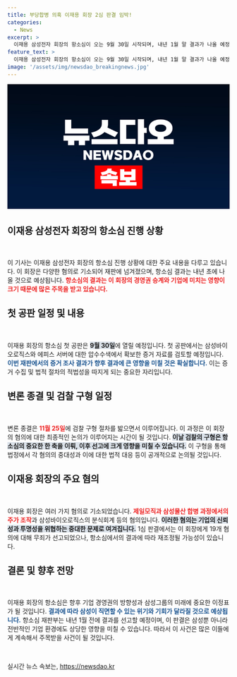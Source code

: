 ```yaml
---
title: 부당합병 의혹 이재용 회장 2심 판결 임박!
categories:
  - News
excerpt: >
  이재용 삼성전자 회장의 항소심이 오는 9월 30일 시작되며, 내년 1월 말 결과가 나올 예정이다. 부당합병 및 회계부정 의혹으로 재판에 넘겨진 이 회장의 1심 무죄 판결을 뒤로하고, 이번 공판에선 위법 수집 증거 등 다양한 쟁점이 다뤄질 전망이다.
feature_text: >
  이재용 삼성전자 회장의 항소심이 오는 9월 30일 시작되며, 내년 1월 말 결과가 나올 예정이다. 부당합병 및 회계부정 의혹으로 재판에 넘겨진 이 회장의 1심 무죄 판결을 뒤로하고, 이번 공판에선 위법 수집 증거 등 다양한 쟁점이 다뤄질 전망이다.
image: '/assets/img/newsdao_breakingnews.jpg'
---
```


<p><img src="/assets/img/newsdao_breakingnews.jpg" alt="ranknews 속보" /></p>

<h2 data-ke-size="size26">이재용 삼성전자 회장의 항소심 진행 상황</h2>

<p data-ke-size="size16">&nbsp;</p>

<p>이 기사는 이재용 삼성전자 회장의 항소심 진행 상황에 대한 주요 내용을 다루고 있습니다. 이 회장은 다양한 혐의로 기소되어 재판에 넘겨졌으며, 항소심 결과는 내년 초에 나올 것으로 예상됩니다. <b><span style="color: #ee2323;">항소심의 결과는 이 회장의 경영권 승계와 기업에 미치는 영향이 크기 때문에 많은 주목을 받고 있습니다.</span></b></p>

<h2 data-ke-size="size26">첫 공판 일정 및 내용</h2>

<p data-ke-size="size16">&nbsp;</p>

<p>이재용 회장의 항소심 첫 공판은 <b><span style="background-color: #21538527;">9월 30일</span></b>에 열릴 예정입니다. 첫 공판에서는 삼성바이오로직스와 에피스 서버에 대한 압수수색에서 확보한 증거 자료를 검토할 예정입니다. <b><span style="color: #1a5490;">이번 재판에서의 증거 조사 결과가 향후 결과에 큰 영향을 미칠 것은 확실합니다.</span></b> 이는 증거 수집 및 법적 절차의 적법성을 따지게 되는 중요한 자리입니다.</p>

<h2 data-ke-size="size26">변론 종결 및 검찰 구형 일정</h2>

<p data-ke-size="size16">&nbsp;</p>

<p>변론 종결은 <b><span style="color: #ee2323;">11월 25일</span></b>에 검찰 구형 절차를 밟으면서 이루어집니다. 이 과정은 이 회장의 혐의에 대한 최종적인 논의가 이루어지는 시간이 될 것입니다. <b><span style="background-color: #21538527;">이날 검찰의 구형은 항소심의 중요한 한 축을 이뤄, 이후 선고에 크게 영향을 미칠 수 있습니다.</span></b> 이 구형을 통해 법정에서 각 혐의의 중대성과 이에 대한 법적 대응 등이 공개적으로 논의될 것입니다.</p>

<h2 data-ke-size="size26">이재용 회장의 주요 혐의</h2>

<p data-ke-size="size16">&nbsp;</p>

<p>이재용 회장은 여러 가지 혐의로 기소되었습니다. <b><span style="color: #ee2323;">제일모직과 삼성물산 합병 과정에서의 주가 조작</span></b>과 삼성바이오로직스의 분식회계 등의 혐의입니다. <b><span style="background-color: #21538527;">이러한 혐의는 기업의 신뢰성과 투명성을 위협하는 중대한 문제로 여겨집니다.</span></b> 1심 판결에서는 이 회장에게 19개 혐의에 대해 무죄가 선고되었으나, 항소심에서의 결과에 따라 재조정될 가능성이 있습니다.</p>

<h2 data-ke-size="size26">결론 및 향후 전망</h2>

<p data-ke-size="size16">&nbsp;</p>

<p>이재용 회장의 항소심은 향후 기업 경영권의 방향성과 삼성그룹의 미래에 중요한 이정표가 될 것입니다. <b><span style="color: #1a5490;">결과에 따라 삼성이 직면할 수 있는 위기와 기회가 달라질 것으로 예상됩니다.</span></b> 항소심 재판부는 내년 1월 전에 결과를 선고할 예정이며, 이 판결은 삼성뿐 아니라 전반적인 기업 환경에도 상당한 영향을 미칠 수 있습니다. 따라서 이 사건은 많은 이들에게 계속해서 주목받을 사건이 될 것입니다.</p>

<p data-ke-size="size16">&nbsp;</p>
실시간 뉴스 속보는, <a href="https://newsdao.kr" rel="dofollow">https://newsdao.kr</a>


